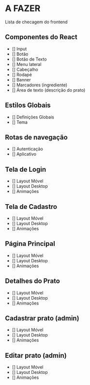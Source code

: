 # A FAZER 

Lista de checagem do frontend

## Componentes do React 

- [] Input
- [] Botão
- [] Botão de Texto
- [] Menu lateral
- [] Cabeçalho
- [] Rodapé
- [] Banner
- [] Marcadores (ingrediente)
- [] Área de texto (descrição do prato)

## Estilos Globais

- [] Definições Globais
- [] Tema

## Rotas de navegação

- [] Autenticação
- [] Aplicativo

## Tela de Login

- [] Layout Móvel
- [] Layout Desktop
- [] Animações

## Tela de Cadastro

- [] Layout Móvel
- [] Layout Desktop
- [] Animações

## Página Principal

- [] Layout Móvel
- [] Layout Desktop
- [] Animações

## Detalhes do Prato

- [] Layout Móvel
- [] Layout Desktop
- [] Animações

## Cadastrar prato (admin)

- [] Layout Móvel
- [] Layout Desktop
- [] Animações

## Editar prato (admin)

- [] Layout Móvel
- [] Layout Desktop
- [] Animações